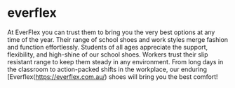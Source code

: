 # everflex
At EverFlex you can trust them to bring you the very best options at any time of the year. Their range of school shoes and work styles merge fashion and function effortlessly. Students of all ages appreciate the support, flexibility, and high-shine of our school shoes. Workers trust their slip resistant range to keep them steady in any environment. From long days in the classroom to action-packed shifts in the workplace, our enduring [Everflex(https://everflex.com.au/) shoes will bring you the best comfort!
